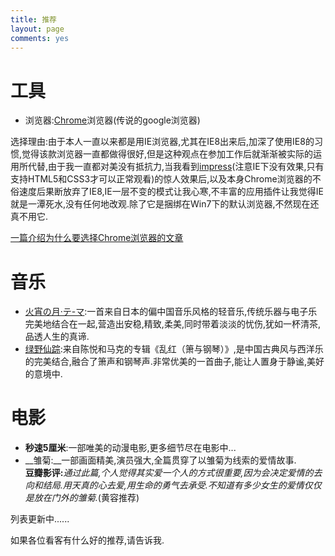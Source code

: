 ```yaml
---
title: 推荐
layout: page
comments: yes
---
```


# 工具

 - 浏览器:[Chrome](http://www.google.cn/chrome/intl/zh-CN/landing_chrome.html?hl=zh-CN)浏览器(传说的google浏览器)

选择理由:由于本人一直以来都是用IE浏览器,尤其在IE8出来后,加深了使用IE8的习惯,觉得该款浏览器一直都做得很好,但是这种观点在参加工作后就渐渐被实际的运用所代替,由于我一直都对美没有抵抗力,当我看到[impress](http://bartaz.github.com/impress.js/#/bored)(注意IE下没有效果,只有支持HTML5和CSS3才可以正常观看)的惊人效果后,以及本身Chrome浏览器的不俗速度后果断放弃了IE8,IE一层不变的模式让我心寒,不丰富的应用插件让我觉得IE就是一潭死水,没有任何地改观.除了它是捆绑在Win7下的默认浏览器,不然现在还真不用它.

[一篇介绍为什么要选择Chrome浏览器的文章](http://wangyueblog.com/2010/02/03/why-choose-google-chrome/)

# 音乐

- [火宵の月·テ-マ](http://music.qq.com/qqmusic.html?id=865459):一首来自日本的偏中国音乐风格的轻音乐,传统乐器与电子乐完美地结合在一起,营造出安稳,精致,柔美,同时带着淡淡的忧伤,犹如一杯清茶,品透人生的真谛.
- [绿野仙踪](http://www.kuwo.cn/yinyue/206989/):来自陈悦和马克的专辑《乱红（箫与钢琴）》,是中国古典风与西洋乐的完美结合,融合了箫声和钢琴声.非常优美的一首曲子,能让人置身于静谧,美好的意境中.

# 电影

- __秒速5厘米__:一部唯美的动漫电影,更多细节尽在电影中...
- __雏菊:__一部画面精美,演员强大,全篇贯穿了以雏菊为线索的爱情故事.                              
__豆瓣影评:__*通过此篇,个人觉得其实爱一个人的方式很重要,因为会决定爱情的去向和结局.用天真的心去爱,用生命的勇气去承受.不知道有多少女生的爱情仅仅是放在门外的雏菊.*(黄容推荐)  

列表更新中......

如果各位看客有什么好的推荐,请告诉我.